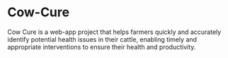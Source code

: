 # Cow-Cure
Cow Cure is a web-app project that helps farmers quickly and accurately identify potential health issues in their cattle, enabling timely and appropriate interventions to ensure their health and productivity.
